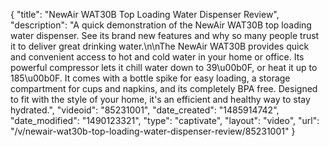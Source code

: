 {
    "title": "NewAir WAT30B Top Loading Water Dispenser Review",
    "description": "A quick demonstration of the NewAir WAT30B top loading water dispenser. See its brand new features and why so many people trust it to deliver great drinking water.\n\nThe NewAir WAT30B provides quick and convenient access to hot and cold water in your home or office. Its powerful compressor lets it chill water down to 39\u00b0F, or heat it up to 185\u00b0F. It comes with a bottle spike for easy loading, a storage compartment for cups and napkins, and its completely BPA free. Designed to fit with the style of your home, it's an efficient and healthy way to stay hydrated.",
    "videoid": "85231001",
    "date_created": "1485914742",
    "date_modified": "1490123321",
    "type": "captivate",
    "layout": "video",
    "url": "\/v\/newair-wat30b-top-loading-water-dispenser-review\/85231001"
}